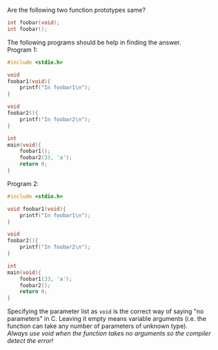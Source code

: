 Are the following two function prototypes same?
```C
int foobar(void);
int foobar();
```
The following programs should be help in finding the answer.  
Program 1:
```C
#include <stdio.h>

void 
foobar1(void){
	printf("In foobar1\n");
}

void 
foobar2(){
	printf("In foobar2\n");
}

int
main(void){
	foobar1();
	foobar2(33, 'a');
	return 0;
}
```
Program 2:
```C
#include <stdio.h>

void foobar1(void){
	printf("In foobar1\n");
}

void 
foobar2(){
	printf("In foobar2\n");
}

int 
main(void){
	foobar1(33, 'a');
	foobar2();
	return 0;
}
```
Specifying the parameter list as `void` is the correct way of saying "no
parameters" in C. Leaving it empty means variable arguments (i.e. the function
can take any number of parameters of unknown type).  
*Always use void when the function takes no arguments so the compiler detect the error!*
